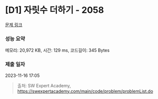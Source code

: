 # [D1] 자릿수 더하기 - 2058 

[문제 링크](https://swexpertacademy.com/main/code/problem/problemDetail.do?contestProbId=AV5QPRjqA10DFAUq) 

### 성능 요약

메모리: 20,972 KB, 시간: 129 ms, 코드길이: 345 Bytes

### 제출 일자

2023-11-16 17:05



> 출처: SW Expert Academy, https://swexpertacademy.com/main/code/problem/problemList.do